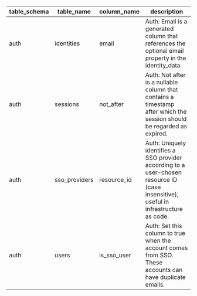 | table_schema | table_name    | column_name | description                                                                                                                           |
| ------------ | ------------- | ----------- | ------------------------------------------------------------------------------------------------------------------------------------- |
| auth         | identities    | email       | Auth: Email is a generated column that references the optional email property in the identity_data                                    |
| auth         | sessions      | not_after   | Auth: Not after is a nullable column that contains a timestamp after which the session should be regarded as expired.                 |
| auth         | sso_providers | resource_id | Auth: Uniquely identifies a SSO provider according to a user-chosen resource ID (case insensitive), useful in infrastructure as code. |
| auth         | users         | is_sso_user | Auth: Set this column to true when the account comes from SSO. These accounts can have duplicate emails.                              |
